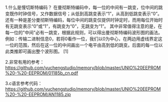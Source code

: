 
1.什么是慢切斯特编码？
    在曼彻斯特编码中，每一位的中间有一跳变，位中间的跳变既作时钟信号，又作数据信号；从低到高跳变表示“1”，从高到低跳变表示“0”。还有一种是差分曼彻斯特编码，每位中间的跳变仅提供时钟定时，而用每位开始时有无跳变表示“0”或“1”，有跳变为“0”，无跳变为“1”。
    其中非常值得注意的是，在每一位的"中间"必有一跳变，根据此规则，可以得出曼彻斯特编码波形图的画法。例如：传输二进制信息0，若将0看作一位，我们以0为中心，在两边用虚线界定这一位的范围，然后在这一位的中间画出一个电平由高到低的跳变。后面的每一位以此类推即可画出整个波形图。 [1]  
    
    
2.非常有用的参考：
https://github.com/yuchengstudio/memory/blob/master/UNIO%20EEPROM%20-%20-EEPROM/01185b_cn.pdf

3.c语言参考代码：
https://github.com/yuchengstudio/memory/blob/master/UNIO%20EEPROM%20-%20-EEPROM/AN1185.zip
